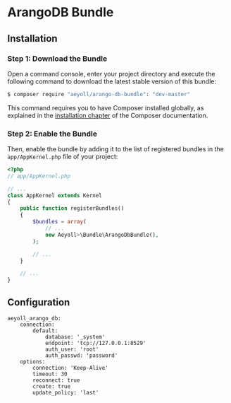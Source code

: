# ArangoDB Bundle

## Installation

### Step 1: Download the Bundle

Open a command console, enter your project directory and execute the
following command to download the latest stable version of this bundle:

```bash
$ composer require "aeyoll/arango-db-bundle": "dev-master"
```

This command requires you to have Composer installed globally, as explained
in the [installation chapter](https://getcomposer.org/doc/00-intro.md)
of the Composer documentation.

### Step 2: Enable the Bundle

Then, enable the bundle by adding it to the list of registered bundles
in the `app/AppKernel.php` file of your project:

```php
<?php
// app/AppKernel.php

// ...
class AppKernel extends Kernel
{
    public function registerBundles()
    {
        $bundles = array(
            // ...
            new Aeyoll>\Bundle\ArangoDbBundle(),
        );

        // ...
    }

    // ...
}
```

## Configuration

```
aeyoll_arango_db:
    connection:
        default:
            database: '_system'
            endpoint: 'tcp://127.0.0.1:8529'
            auth_user: 'root'
            auth_passwd: 'password'
    options:
        connection: 'Keep-Alive'
        timeout: 30
        reconnect: true
        create: true
        update_policy: 'last'
```